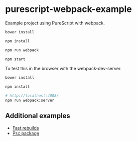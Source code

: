 # purescript-webpack-example

Example project using PureScript with webpack.

```bash
bower install

npm install

npm run webpack

npm start
```

To test this in the browser with the webpack-dev-server.

```bash
bower install

npm install

# http://localhost:4008/
npm run webpack:server
```

## Additional examples

 - [Fast rebuilds](https://github.com/ethul/purescript-webpack-example/tree/fast-rebuilds)
 - [Psc package](https://github.com/ethul/purescript-webpack-example/tree/psc-package)
